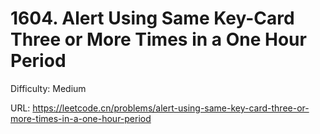 # 1604. Alert Using Same Key-Card Three or More Times in a One Hour Period

Difficulty: Medium

URL: https://leetcode.cn/problems/alert-using-same-key-card-three-or-more-times-in-a-one-hour-period

